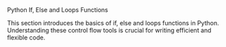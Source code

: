 Python If, Else and Loops Functions

This section introduces the basics of if, else and loops functions in Python. Understanding these control flow tools is crucial for writing efficient and flexible code.
